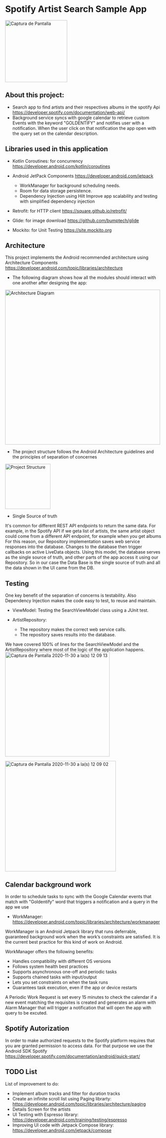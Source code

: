# Spotify Artist Search Sample App

<img width="200" alt="Captura de Pantalla" src="https://user-images.githubusercontent.com/10743855/100676856-78116580-3348-11eb-877d-6ec1bf73c6da.png">

## About this project:

* Search app to find artists and their respectives albums in the spotify Api 
  https://developer.spotify.com/documentation/web-api/
* Background service syncs with google calendar to retrieve custom Events with the keyword "GOLDENTIFY" and notifies user with a notification.
  When the user click on that notification the app open with the query set on the calendar description.

## Libraries used in this application
* Kotlin Coroutines: for concurrency https://developer.android.com/kotlin/coroutines
* Android JetPack Components https://developer.android.com/jetpack
  * WorkManager for background scheduling needs.
  * Room for data storage persistence.
  * Dependency Injection using Hilt Improve app scalability and testing with simplified dependency injection

* Retrofit: for HTTP client https://square.github.io/retrofit/
* Glide: for image download https://github.com/bumptech/glide
* Mockito: for Unit Testing https://site.mockito.org

## Architecture
This project implements the Android recommended architecture using Architecture Components 
https://developer.android.com/topic/libraries/architecture
* The following diagram shows how all the modules should interact with one another after designing the app:

<img width="500" alt="Architecture Diagram" src="https://user-images.githubusercontent.com/10743855/100661226-e7c82600-3331-11eb-8b4f-801b8c449528.png">

* The project structure follows the Android Architecture guidelines and the principles of separation of concernes

<img width="146" alt="Project Structure" src="https://user-images.githubusercontent.com/10743855/100661688-92404900-3332-11eb-9337-04eb06ca3f97.png">

* Single Source of truth

It's common for different REST API endpoints to return the same data. For example, in the Spotify API if we geta list of artists, the same artist object could come from a different API endpoint, for example when you get albums
For this reason, our Repository implementation saves web service responses into the database. 
Changes to the database then trigger callbacks on active LiveData objects. Using this model, the database serves as the single source of truth, and other parts of the app access it using our Repository. 
So in our case the Data Base is the single source of truth and all the data shown in the UI came from the DB.

## Testing
One key benefit of the separation of concerns is testability. 
Also Dependency Injection makes the code easy to test, to reuse and maintain.

* ViewModel: Testing the SearchViewModel class using a JUnit test.

* ArtistRepository: 
  * The repository makes the correct web service calls.
  * The repository saves results into the database.
  
We have covered 100% of lines for the SearchViewModel and the ArtistRepository where most of the logic of the application happens.
<img width="337" alt="Captura de Pantalla 2020-11-30 a la(s) 12 09 13" src="https://user-images.githubusercontent.com/10743855/100671877-ef8ec700-333f-11eb-8f20-98d57aa7b0b9.png">

<img width="357" alt="Captura de Pantalla 2020-11-30 a la(s) 12 09 02" src="https://user-images.githubusercontent.com/10743855/100671884-f1588a80-333f-11eb-9179-807edf90f2e0.png">

## Calendar background work
In order to schedule tasks to sync with the Google Calendar events that match with "Goldentify" word that triggers a notification and a query in the app we use
* WorkManager: https://developer.android.com/topic/libraries/architecture/workmanager

WorkManager is an Android Jetpack library that runs deferrable, guaranteed background work when the work’s constraints are satisfied. It is the current best practice for this kind of work on Android.

WorkManager offers the following benefits:
  * Handles compatibility with different OS versions
  * Follows system health best practices
  * Supports asynchronous one-off and periodic tasks
  * Supports chained tasks with input/output
  * Lets you set constraints on when the task runs
  * Guarantees task execution, even if the app or device restarts
  
A Periodic Work Request is set every 15 minutes to check the calendar if a new event matching the requisites is created and generates an alarm with Alarm Manager that will trigger a notification that will open the app with query to be excuted.

## Spotify Autorization
In order to make authorized requests to the Spotify platform requires that you are granted permission to access data.
For that purpose we use the Android SDK Spotify https://developer.spotify.com/documentation/android/quick-start/

## TODO List
List of improvement to do:
* Implement album tracks and filter for duration tracks
* Create an infinite scroll list using Paging librarty: https://developer.android.com/topic/libraries/architecture/paging
* Details Screen for the artists
* UI Testing with Espresso library: https://developer.android.com/training/testing/espresso
* Improving UI code with Jetpack Compose library: https://developer.android.com/jetpack/compose



